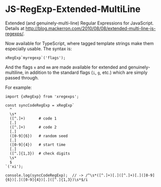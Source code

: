 # JS-RegExp-Extended-MultiLine

Extended (and genuinely-multi-line) Regular Expressions for JavaScript. Details at http://blog.mackerron.com/2010/08/08/extended-multi-line-js-regexps/.

Now available for TypeScript, where tagged template strings make them especially usable. The syntax is:

    xRegExp`myregexp`('flags');

And the flags `x` and `mm` are made available for extended and genuinely-multiline, in addition to the standard flags (`i`, `g`, etc.) which are simply passed through.

For example:
    
    import {xRegExp} from 'xregexps';
    
    const syncCodeRegExp = xRegExp`
      ^
      \s*
      ([^.]+)      # code 1
      [.]
      ([^.]+)      # code 2
      [.]
      ([0-9]{6})   # random seed
      [.]
      ([0-9]{4})   # start time
      [.]
      ([^.]{1,3})  # check digits
      \s*
      $
    `('xi');
    
    console.log(syncCodeRegExp);  // -> /^\s*([^.]+)[.]([^.]+)[.]([0-9]{6})[.]([0-9]{4})[.]([^.]{1,3})\s*$/i
    
